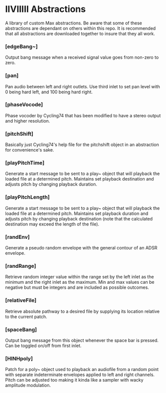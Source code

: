 # IIVIIIII Abstractions
A library of custom Max abstractions. Be aware that some of these abstractions are dependant on others within this repo. It is recommended that all abstractions are downloaded together to insure that they all work.

### [edgeBang~]
Output bang message when a received signal value goes from non-zero to zero.

### [pan]
Pan audio between left and right outlets. Use third inlet to set pan level with 0 being hard left, and 100 being hard right.

### [phaseVocode]
Phase vocoder by Cycling74 that has been modified to have a stereo output and higher resolution.

### [pitchShift]
Basically just Cycling74's help file for the pitchshift object in an abstraction for convenience's sake.

### [playPitchTime]
Generate a start message to be sent to a play~ object that will playback the loaded file at a determined pitch. Maintains set playback destination and adjusts pitch by changing playback duration.

### [playPitchLength]
Generate a start message to be sent to a play~ object that will playback the loaded file at a determined pitch. Maintains set playback duration and adjusts pitch by changing playback destination (note that the calculated destination may exceed the length of the file).

### [randEnv]
Generate a pseudo random envelope with the general contour of an ADSR envelope.

### [randRange]
Retrieve random integer value within the range set by the left inlet as the minimum and the right inlet as the maximum. Min and max values can be negative but must be integers and are included as possible outcomes.

### [relativeFile]
Retrieve absolute pathway to a desired file by supplying its location relative to the current patch.

### [spaceBang]
Output bang message from this object whenever the space bar is pressed. Can be toggled on/off from first inlet.













### [HINHpoly]
Patch for a poly~ object used to playback an audiofile from a random point with separate indeterminate envelopes applied to left and right channels. Pitch can be adjusted too making it kinda like a sampler with wacky amplitude modulation.


